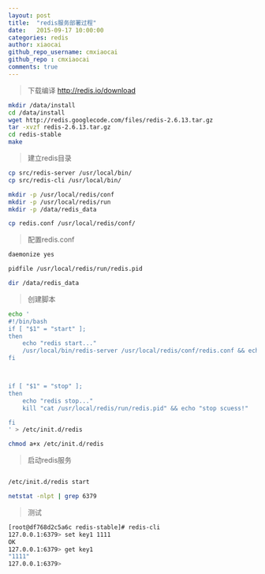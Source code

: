 ```yaml
---
layout: post
title:  "redis服务部署过程"
date:   2015-09-17 10:00:00
categories: redis
author: xiaocai
github_repo_username: cmxiaocai
github_repo : cmxiaocai
comments: true
---
```


> 下载编译
> http://redis.io/download 

~~~bash
mkdir /data/install
cd /data/install
wget http://redis.googlecode.com/files/redis-2.6.13.tar.gz
tar -xvzf redis-2.6.13.tar.gz
cd redis-stable
make
~~~

> 建立redis目录

~~~bash
cp src/redis-server /usr/local/bin/
cp src/redis-cli /usr/local/bin/

mkdir -p /usr/local/redis/conf
mkdir -p /usr/local/redis/run
mkdir -p /data/redis_data

cp redis.conf /usr/local/redis/conf/
~~~

> 配置redis.conf

~~~bash
daemonize yes

pidfile /usr/local/redis/run/redis.pid

dir /data/redis_data

~~~

> 创建脚本

~~~bash
echo '
#!/bin/bash
if [ "$1" = "start" ];
then
	echo "redis start..."
	/usr/local/bin/redis-server /usr/local/redis/conf/redis.conf && echo "start scuess!"
fi



if [ "$1" = "stop" ];
then
	echo "redis stop..."
	kill "cat /usr/local/redis/run/redis.pid" && echo "stop scuess!"

fi
' > /etc/init.d/redis

chmod a+x /etc/init.d/redis

~~~

> 启动redis服务

~~~bash

/etc/init.d/redis start

netstat -nlpt | grep 6379

~~~

> 测试

~~~bash
[root@df768d2c5a6c redis-stable]# redis-cli 
127.0.0.1:6379> set key1 1111
OK
127.0.0.1:6379> get key1
"1111"
127.0.0.1:6379> 
~~~
